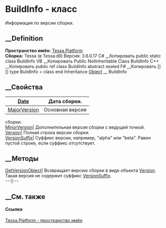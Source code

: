 # BuildInfo - класс
Информация по версии сборки.
## __Definition
 **Пространство имён:** [Tessa.Platform](N_Tessa_Platform.htm)  
 **Сборка:** Tessa (в Tessa.dll) Версия: 3.6.0.17
C# __Копировать
     public static class BuildInfo
VB __Копировать
     Public NotInheritable Class BuildInfo
C++ __Копировать
     public ref class BuildInfo abstract sealed
F# __Копировать
     [<AbstractClassAttribute>]
    [<SealedAttribute>]
    type BuildInfo = class end
Inheritance
    [Object](https://learn.microsoft.com/dotnet/api/system.object) __ BuildInfo
##  __Свойства
[Date](P_Tessa_Platform_BuildInfo_Date.htm)|  Дата сборки.  
---|---  
[MajorVersion](P_Tessa_Platform_BuildInfo_MajorVersion.htm)|  Основная версия
сборки.  
[MinorVersion](P_Tessa_Platform_BuildInfo_MinorVersion.htm)|  Дополнительная
версия сборки с ведущей точкой.  
[Version](P_Tessa_Platform_BuildInfo_Version.htm)|  Полная строка версии
сборки.  
[VersionSuffix](P_Tessa_Platform_BuildInfo_VersionSuffix.htm)|  Суффикс
версии, например, "alpha" или "beta". Равен пустой строке, если суффикс
отсутствует.  
## __Методы
[GetVersionObject](M_Tessa_Platform_BuildInfo_GetVersionObject.htm)|
Возвращает версию сборки в виде объекта
[Version](https://learn.microsoft.com/dotnet/api/system.version). Такая версия
не содержит суффикс
[VersionSuffix](P_Tessa_Platform_BuildInfo_VersionSuffix.htm).  
---|---  
## __См. также
#### Ссылки
[Tessa.Platform - пространство имён](N_Tessa_Platform.htm)
